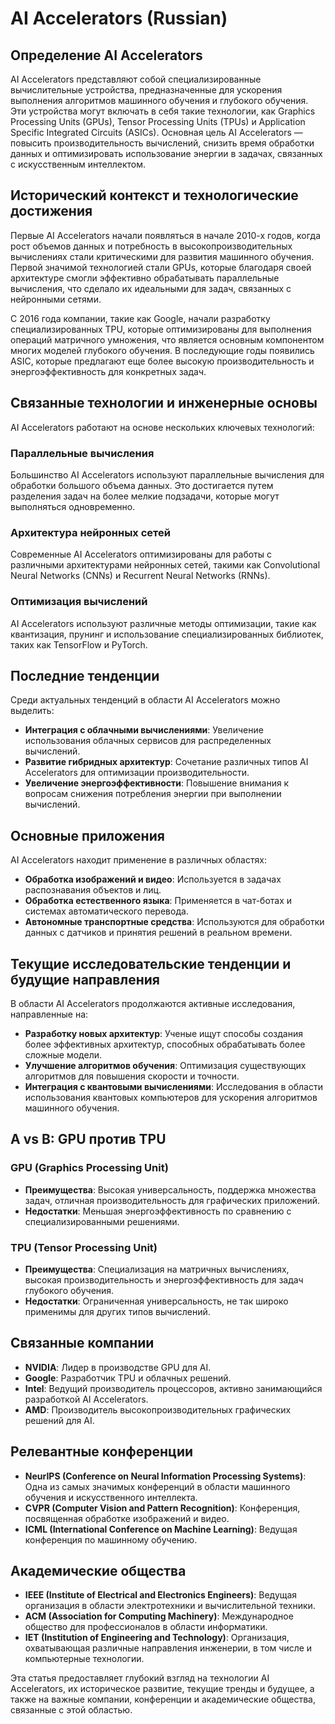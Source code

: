 # AI Accelerators (Russian)

## Определение AI Accelerators

AI Accelerators представляют собой специализированные вычислительные устройства, предназначенные для ускорения выполнения алгоритмов машинного обучения и глубокого обучения. Эти устройства могут включать в себя такие технологии, как Graphics Processing Units (GPUs), Tensor Processing Units (TPUs) и Application Specific Integrated Circuits (ASICs). Основная цель AI Accelerators — повысить производительность вычислений, снизить время обработки данных и оптимизировать использование энергии в задачах, связанных с искусственным интеллектом.

## Исторический контекст и технологические достижения

Первые AI Accelerators начали появляться в начале 2010-х годов, когда рост объемов данных и потребность в высокопроизводительных вычислениях стали критическими для развития машинного обучения. Первой значимой технологией стали GPUs, которые благодаря своей архитектуре смогли эффективно обрабатывать параллельные вычисления, что сделало их идеальными для задач, связанных с нейронными сетями.

С 2016 года компании, такие как Google, начали разработку специализированных TPU, которые оптимизированы для выполнения операций матричного умножения, что является основным компонентом многих моделей глубокого обучения. В последующие годы появились ASIC, которые предлагают еще более высокую производительность и энергоэффективность для конкретных задач.

## Связанные технологии и инженерные основы

AI Accelerators работают на основе нескольких ключевых технологий:

### Параллельные вычисления

Большинство AI Accelerators используют параллельные вычисления для обработки большого объема данных. Это достигается путем разделения задач на более мелкие подзадачи, которые могут выполняться одновременно.

### Архитектура нейронных сетей

Современные AI Accelerators оптимизированы для работы с различными архитектурами нейронных сетей, такими как Convolutional Neural Networks (CNNs) и Recurrent Neural Networks (RNNs).

### Оптимизация вычислений

AI Accelerators используют различные методы оптимизации, такие как квантизация, прунинг и использование специализированных библиотек, таких как TensorFlow и PyTorch.

## Последние тенденции

Среди актуальных тенденций в области AI Accelerators можно выделить:

- **Интеграция с облачными вычислениями**: Увеличение использования облачных сервисов для распределенных вычислений.
- **Развитие гибридных архитектур**: Сочетание различных типов AI Accelerators для оптимизации производительности.
- **Увеличение энергоэффективности**: Повышение внимания к вопросам снижения потребления энергии при выполнении вычислений.

## Основные приложения

AI Accelerators находит применение в различных областях:

- **Обработка изображений и видео**: Используется в задачах распознавания объектов и лиц.
- **Обработка естественного языка**: Применяется в чат-ботах и системах автоматического перевода.
- **Автономные транспортные средства**: Используются для обработки данных с датчиков и принятия решений в реальном времени.

## Текущие исследовательские тенденции и будущие направления

В области AI Accelerators продолжаются активные исследования, направленные на:

- **Разработку новых архитектур**: Ученые ищут способы создания более эффективных архитектур, способных обрабатывать более сложные модели.
- **Улучшение алгоритмов обучения**: Оптимизация существующих алгоритмов для повышения скорости и точности.
- **Интеграция с квантовыми вычислениями**: Исследования в области использования квантовых компьютеров для ускорения алгоритмов машинного обучения.

## A vs B: GPU против TPU

### GPU (Graphics Processing Unit)

- **Преимущества**: Высокая универсальность, поддержка множества задач, отличная производительность для графических приложений.
- **Недостатки**: Меньшая энергоэффективность по сравнению с специализированными решениями.

### TPU (Tensor Processing Unit)

- **Преимущества**: Специализация на матричных вычислениях, высокая производительность и энергоэффективность для задач глубокого обучения.
- **Недостатки**: Ограниченная универсальность, не так широко применимы для других типов вычислений.

## Связанные компании

- **NVIDIA**: Лидер в производстве GPU для AI.
- **Google**: Разработчик TPU и облачных решений.
- **Intel**: Ведущий производитель процессоров, активно занимающийся разработкой AI Accelerators.
- **AMD**: Производитель высокопроизводительных графических решений для AI.

## Релевантные конференции

- **NeurIPS (Conference on Neural Information Processing Systems)**: Одна из самых значимых конференций в области машинного обучения и искусственного интеллекта.
- **CVPR (Computer Vision and Pattern Recognition)**: Конференция, посвященная обработке изображений и видео.
- **ICML (International Conference on Machine Learning)**: Ведущая конференция по машинному обучению.

## Академические общества

- **IEEE (Institute of Electrical and Electronics Engineers)**: Ведущая организация в области электротехники и вычислительной техники.
- **ACM (Association for Computing Machinery)**: Международное общество для профессионалов в области информатики.
- **IET (Institution of Engineering and Technology)**: Организация, охватывающая различные направления инженерии, в том числе и компьютерные технологии.

Эта статья предоставляет глубокий взгляд на технологии AI Accelerators, их историческое развитие, текущие тренды и будущее, а также на важные компании, конференции и академические общества, связанные с этой областью.